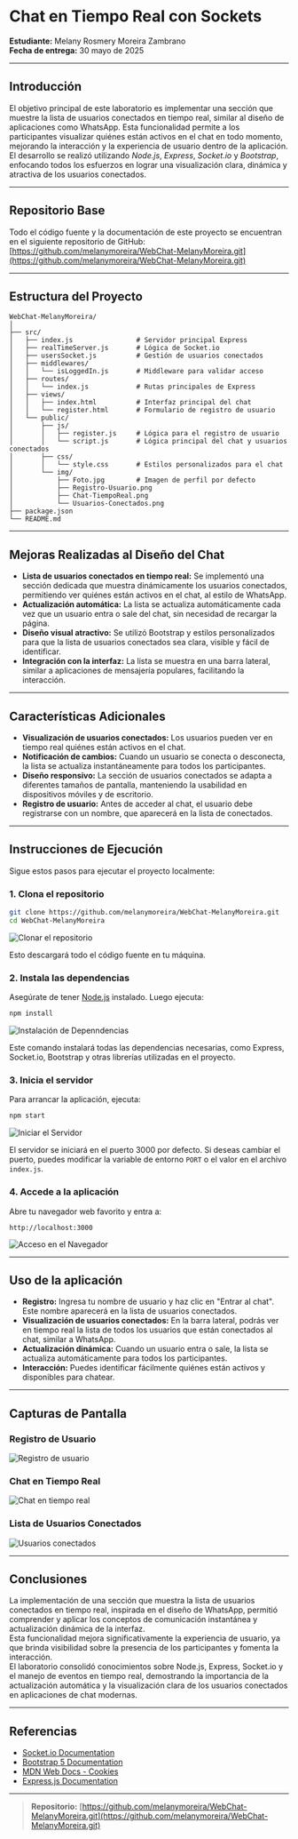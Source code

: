 # Chat en Tiempo Real con Sockets

**Estudiante:** Melany Rosmery Moreira Zambrano  
**Fecha de entrega:** 30 mayo de 2025 

---

## Introducción

El objetivo principal de este laboratorio es implementar una sección que muestre la lista de usuarios conectados en tiempo real, similar al diseño de aplicaciones como WhatsApp. Esta funcionalidad permite a los participantes visualizar quiénes están activos en el chat en todo momento, mejorando la interacción y la experiencia de usuario dentro de la aplicación.  
El desarrollo se realizó utilizando *Node.js*, *Express*, *Socket.io* y *Bootstrap*, enfocando todos los esfuerzos en lograr una visualización clara, dinámica y atractiva de los usuarios conectados.

---

## Repositorio Base

Todo el código fuente y la documentación de este proyecto se encuentran en el siguiente repositorio de GitHub:  
[https://github.com/melanymoreira/WebChat-MelanyMoreira.git](https://github.com/melanymoreira/WebChat-MelanyMoreira.git)

---

## Estructura del Proyecto

```
WebChat-MelanyMoreira/
│
├── src/
│   ├── index.js                # Servidor principal Express
│   ├── realTimeServer.js       # Lógica de Socket.io
│   ├── usersSocket.js          # Gestión de usuarios conectados
│   ├── middlewares/
│   │   └── isLoggedIn.js       # Middleware para validar acceso
│   ├── routes/
│   │   └── index.js            # Rutas principales de Express
│   ├── views/
│   │   ├── index.html          # Interfaz principal del chat
│   │   └── register.html       # Formulario de registro de usuario
│   └── public/
│       ├── js/
│       │   ├── register.js     # Lógica para el registro de usuario
│       │   └── script.js       # Lógica principal del chat y usuarios conectados
│       ├── css/
│       │   └── style.css       # Estilos personalizados para el chat
│       └── img/
│           ├── Foto.jpg        # Imagen de perfil por defecto
│           ├── Registro-Usuario.png
│           ├── Chat-TiempoReal.png
│           └── Usuarios-Conectados.png
├── package.json
└── README.md
```

---

## Mejoras Realizadas al Diseño del Chat

- **Lista de usuarios conectados en tiempo real:** Se implementó una sección dedicada que muestra dinámicamente los usuarios conectados, permitiendo ver quiénes están activos en el chat, al estilo de WhatsApp.
- **Actualización automática:** La lista se actualiza automáticamente cada vez que un usuario entra o sale del chat, sin necesidad de recargar la página.
- **Diseño visual atractivo:** Se utilizó Bootstrap y estilos personalizados para que la lista de usuarios conectados sea clara, visible y fácil de identificar.
- **Integración con la interfaz:** La lista se muestra en una barra lateral, similar a aplicaciones de mensajería populares, facilitando la interacción.

---

## Características Adicionales

- **Visualización de usuarios conectados:** Los usuarios pueden ver en tiempo real quiénes están activos en el chat.
- **Notificación de cambios:** Cuando un usuario se conecta o desconecta, la lista se actualiza instantáneamente para todos los participantes.
- **Diseño responsivo:** La sección de usuarios conectados se adapta a diferentes tamaños de pantalla, manteniendo la usabilidad en dispositivos móviles y de escritorio.
- **Registro de usuario:** Antes de acceder al chat, el usuario debe registrarse con un nombre, que aparecerá en la lista de conectados.

---

## Instrucciones de Ejecución

Sigue estos pasos para ejecutar el proyecto localmente:

### 1. Clona el repositorio

```bash 
git clone https://github.com/melanymoreira/WebChat-MelanyMoreira.git
cd WebChat-MelanyMoreira
```
![Clonar el repositorio](src/public/img/Clonar-Repositorio.png)

Esto descargará todo el código fuente en tu máquina.

### 2. Instala las dependencias

Asegúrate de tener [Node.js](https://nodejs.org/) instalado. Luego ejecuta:

```bash
npm install
```
![Instalación de Depenndencias](src/public/img/Instalar-Dependencias.png)

Este comando instalará todas las dependencias necesarias, como Express, Socket.io, Bootstrap y otras librerías utilizadas en el proyecto.

### 3. Inicia el servidor

Para arrancar la aplicación, ejecuta:

```bash
npm start
```
![Iniciar el Servidor](src/public/img/Iniciar-Servidor.png)

El servidor se iniciará en el puerto 3000 por defecto. Si deseas cambiar el puerto, puedes modificar la variable de entorno `PORT` o el valor en el archivo `index.js`.

### 4. Accede a la aplicación

Abre tu navegador web favorito y entra a:

```
http://localhost:3000
```
![Acceso en el Navegador](src/public/img/Acceso-Navegador.png)

---

## Uso de la aplicación

- **Registro:** Ingresa tu nombre de usuario y haz clic en "Entrar al chat". Este nombre aparecerá en la lista de usuarios conectados.
- **Visualización de usuarios conectados:** En la barra lateral, podrás ver en tiempo real la lista de todos los usuarios que están conectados al chat, similar a WhatsApp.
- **Actualización dinámica:** Cuando un usuario entra o sale, la lista se actualiza automáticamente para todos los participantes.
- **Interacción:** Puedes identificar fácilmente quiénes están activos y disponibles para chatear.

---

## Capturas de Pantalla

### Registro de Usuario
![Registro de usuario](src/public/img/Registro-Usuario.png)

### Chat en Tiempo Real
![Chat en tiempo real](src/public/img/Chat-TiempoReal.png)

### Lista de Usuarios Conectados
![Usuarios conectados](src/public/img/Usuarios-Conectados.png)

---

## Conclusiones

La implementación de una sección que muestra la lista de usuarios conectados en tiempo real, inspirada en el diseño de WhatsApp, permitió comprender y aplicar los conceptos de comunicación instantánea y actualización dinámica de la interfaz.  
Esta funcionalidad mejora significativamente la experiencia de usuario, ya que brinda visibilidad sobre la presencia de los participantes y fomenta la interacción.  
El laboratorio consolidó conocimientos sobre Node.js, Express, Socket.io y el manejo de eventos en tiempo real, demostrando la importancia de la actualización automática y la visualización clara de los usuarios conectados en aplicaciones de chat modernas.

---

## Referencias

- [Socket.io Documentation](https://socket.io/docs/)
- [Bootstrap 5 Documentation](https://getbootstrap.com/docs/5.3/getting-started/introduction/)
- [MDN Web Docs - Cookies](https://developer.mozilla.org/en-US/docs/Web/API/Document/cookie)
- [Express.js Documentation](https://expressjs.com/)

---

> **Repositorio:** [https://github.com/melanymoreira/WebChat-MelanyMoreira.git](https://github.com/melanymoreira/WebChat-MelanyMoreira.git)

